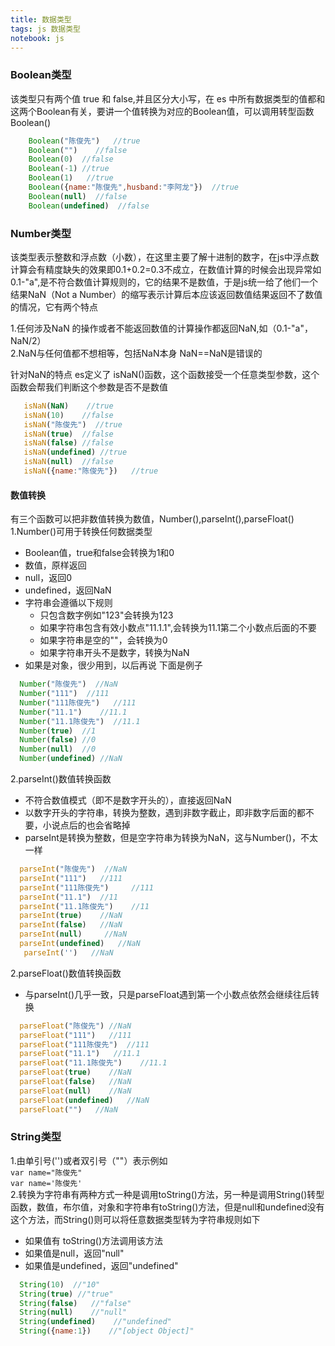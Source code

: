 ```yaml
---
title: 数据类型
tags: js 数据类型
notebook: js
---
```


### Boolean类型
  该类型只有两个值 true 和 false,并且区分大小写，在 es 中所有数据类型的值都和这两个Boolean有关，要讲一个值转换为对应的Boolean值，可以调用转型函数Boolean()  
```javascript
    Boolean("陈俊先")   //true
    Boolean("")    //false
    Boolean(0)  //false
    Boolean(-1) //true
    Boolean(1)   //true
    Boolean({name:"陈俊先",husband:"李阿龙"})  //true
    Boolean(null)  //false
    Boolean(undefined)  //false
```

### Number类型
该类型表示整数和浮点数（小数），在这里主要了解十进制的数字，在js中浮点数计算会有精度缺失的效果即0.1+0.2=0.3不成立，在数值计算的时候会出现异常如0.1-"a",是不符合数值计算规则的，它的结果不是数值，于是js统一给了他们一个结果NaN（Not a Number）的缩写表示计算后本应该返回数值结果返回不了数值的情况，它有两个特点

1.任何涉及NaN 的操作或者不能返回数值的计算操作都返回NaN,如（0.1-"a"，NaN/2）  
2.NaN与任何值都不想相等，包括NaN本身   NaN==NaN是错误的

针对NaN的特点 es定义了 isNaN()函数，这个函数接受一个任意类型参数，这个函数会帮我们判断这个参数是否不是数值
```javascript
   isNaN(NaN)    //true
   isNaN(10)    //false
   isNaN("陈俊先")  //true
   isNaN(true)  //false
   isNaN(false) //false
   isNaN(undefined) //true
   isNaN(null)  //false
   isNaN({name:"陈俊先"})   //true
```

#### 数值转换
有三个函数可以把非数值转换为数值，Number(),parseInt(),parseFloat()  
1.Number()可用于转换任何数据类型
  - Boolean值，true和false会转换为1和0
  - 数值，原样返回
  - null，返回0
  - undefined，返回NaN
  - 字符串会遵循以下规则
      - 只包含数字例如"123"会转换为123
      - 如果字符串包含有效小数点"11.1.1",会转换为11.1第二个小数点后面的不要
      -  如果字符串是空的""，会转换为0
      -  如果字符串开头不是数字，转换为NaN
  - 如果是对象，很少用到，以后再说
下面是例子
```javascript
  Number("陈俊先")  //NaN
  Number("111")  //111
  Number("111陈俊先")   //111
  Number("11.1")    //11.1
  Number("11.1陈俊先")  //11.1
  Number(true)  //1
  Number(false) //0
  Number(null)  //0
  Number(undefined) //NaN
```  
2.parseInt()数值转换函数
   - 不符合数值模式（即不是数字开头的），直接返回NaN
   - 以数字开头的字符串，转换为整数，遇到非数字截止，即非数字后面的都不要，小说点后的也会省略掉
   - parseInt是转换为整数，但是空字符串为转换为NaN，这与Number()，不太一样

```javascript
  parseInt("陈俊先")  //NaN
  parseInt("111")   //111
  parseInt("111陈俊先")     //111
  parseInt("11.1")  //11
  parseInt("11.1陈俊先")    //11
  parseInt(true)    //NaN
  parseInt(false)   //NaN
  parseInt(null)     //NaN
  parseInt(undefined)   //NaN
   parseInt('')   //NaN
```
2.parseFloat()数值转换函数
   - 与parseInt()几乎一致，只是parseFloat遇到第一个小数点依然会继续往后转换
```javascript
  parseFloat("陈俊先") //NaN
  parseFloat("111")   //111
  parseFloat("111陈俊先")  //111
  parseFloat("11.1")   //11.1
  parseFloat("11.1陈俊先")    //11.1
  parseFloat(true)    //NaN
  parseFloat(false)   //NaN
  parseFloat(null)    //NaN
  parseFloat(undefined)   //NaN
  parseFloat("")   //NaN
```

### String类型
  1.由单引号('')或者双引号（""）表示例如  
  `var name="陈俊先"`  
  `var name='陈俊先'`  
  2.转换为字符串有两种方式一种是调用toString()方法，另一种是调用String()转型函数，数值，布尔值，对象和字符串有toString()方法，但是null和undefined没有这个方法，而String()则可以将任意数据类型转为字符串规则如下  
  - 如果值有 toString()方法调用该方法
  - 如果值是null，返回"null"
  - 如果值是undefined，返回"undefined"

  ```javascript
    String(10)  //"10"
    String(true) //"true"
    String(false)   //"false"
    String(null)    //"null"
    String(undefined)    //"undefined"
    String({name:1})    //"[object Object]"
  ```


      

    
   
